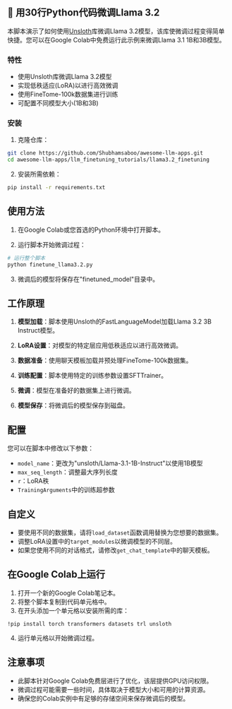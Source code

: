 ## 🦙 用30行Python代码微调Llama 3.2

本脚本演示了如何使用[Unsloth](https://unsloth.ai/)库微调Llama 3.2模型，该库使微调过程变得简单快捷。您可以在Google Colab中免费运行此示例来微调Llama 3.1 1B和3B模型。

### 特性

- 使用Unsloth库微调Llama 3.2模型
- 实现低秩适应(LoRA)以进行高效微调
- 使用FineTome-100k数据集进行训练
- 可配置不同模型大小(1B和3B)

### 安装

1. 克隆仓库：

```bash
git clone https://github.com/Shubhamsaboo/awesome-llm-apps.git
cd awesome-llm-apps/llm_finetuning_tutorials/llama3.2_finetuning
```

2. 安装所需依赖：

```bash
pip install -r requirements.txt
```

## 使用方法

1. 在Google Colab或您首选的Python环境中打开脚本。

2. 运行脚本开始微调过程：

```bash
# 运行整个脚本
python finetune_llama3.2.py
```

3. 微调后的模型将保存在"finetuned_model"目录中。

## 工作原理

1. **模型加载**：脚本使用Unsloth的FastLanguageModel加载Llama 3.2 3B Instruct模型。

2. **LoRA设置**：对模型的特定层应用低秩适应以进行高效微调。

3. **数据准备**：使用聊天模板加载并预处理FineTome-100k数据集。

4. **训练配置**：脚本使用特定的训练参数设置SFTTrainer。

5. **微调**：模型在准备好的数据集上进行微调。

6. **模型保存**：将微调后的模型保存到磁盘。

## 配置

您可以在脚本中修改以下参数：

- `model_name`：更改为"unsloth/Llama-3.1-1B-Instruct"以使用1B模型
- `max_seq_length`：调整最大序列长度
- `r`：LoRA秩
- `TrainingArguments`中的训练超参数

## 自定义

- 要使用不同的数据集，请将`load_dataset`函数调用替换为您想要的数据集。
- 调整LoRA设置中的`target_modules`以微调模型的不同层。
- 如果您使用不同的对话格式，请修改`get_chat_template`中的聊天模板。

## 在Google Colab上运行

1. 打开一个新的Google Colab笔记本。
2. 将整个脚本复制到代码单元格中。
3. 在开头添加一个单元格以安装所需的库：

```
!pip install torch transformers datasets trl unsloth
```

4. 运行单元格以开始微调过程。

## 注意事项

- 此脚本针对Google Colab免费层进行了优化，该层提供GPU访问权限。
- 微调过程可能需要一些时间，具体取决于模型大小和可用的计算资源。
- 确保您的Colab实例中有足够的存储空间来保存微调后的模型。